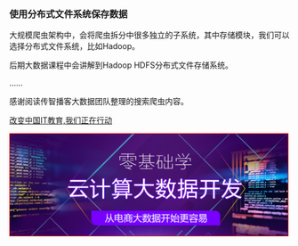 ### 使用分布式文件系统保存数据

大规模爬虫架构中，会将爬虫拆分中很多独立的子系统，其中存储模块，我们可以选择分布式文件系统，比如Hadoop。

后期大数据课程中会讲解到Hadoop HDFS分布式文件存储系统。

……

感谢阅读传智播客大数据团队整理的搜索爬虫内容。

[改变中国IT教育,我们正在行动](http://www.itcast.cn)

<a href="http://www.itcast.cn/subject/cloudzly/index.shtml?cloud">
<img src="img/bd.png" width="500" style="border:1px solid red;"/>
</a>
